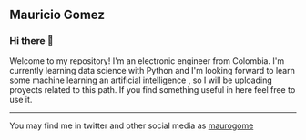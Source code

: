 ## Mauricio Gomez
### Hi there 👋

Welcome to my repository!
I'm an electronic engineer from Colombia. I'm currently learning data science with Python and I'm looking forward to learn some machine learning an artificial intelligence , so I will be uploading proyects related to this path.
If you find something useful in here feel free to use it.
___
You may find me in twitter and other social media as <a href='https://www.twitter.com/maurogome'>maurogome</a>

<!--
**maurogome/maurogome** is a ✨ _special_ ✨ repository because its `README.md` (this file) appears on your GitHub profile.

Here are some ideas to get you started:

- 🔭 I’m currently working on ...
- 🌱 I’m currently learning ...
- 👯 I’m looking to collaborate on ...
- 🤔 I’m looking for help with ...
- 💬 Ask me about ...
- 📫 How to reach me: ...
- 😄 Pronouns: ...
- ⚡ Fun fact: ...
-->
